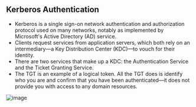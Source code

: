 
## Kerberos Authentication

 - Kerberos is a single sign-on network authentication and authorization protocol used on many networks, notably as implemented by Microsoft's Active Directory (AD) service.
 - Clients request services from application servers, which both rely on an intermediary—a Key Distribution Center (KDC)—to vouch for their identity. 
 - There are two services that make up a KDC: the Authentication Service and the Ticket Granting Service. 
 - The TGT is an example of a logical token. All the TGT does is identify who you are and confirm that you have been authenticated—it does not provide you with access to any domain resources.

![image](https://user-images.githubusercontent.com/63236771/125780482-c68c858b-98eb-48fd-8ddc-1e30ae50dd25.png)
